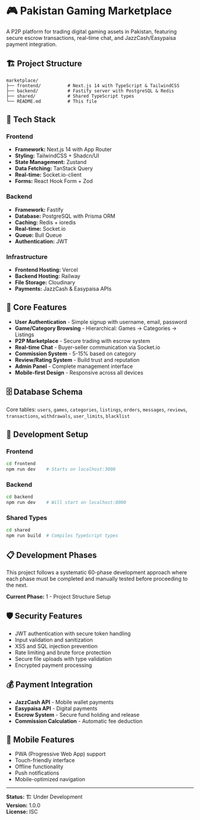 # 🎮 Pakistan Gaming Marketplace

A P2P platform for trading digital gaming assets in Pakistan, featuring secure escrow transactions, real-time chat, and JazzCash/Easypaisa payment integration.

## 🏗️ Project Structure

```
marketplace/
├── frontend/          # Next.js 14 with TypeScript & TailwindCSS
├── backend/           # Fastify server with PostgreSQL & Redis
├── shared/            # Shared TypeScript types
└── README.md          # This file
```

## 🚀 Tech Stack

### Frontend
- **Framework:** Next.js 14 with App Router
- **Styling:** TailwindCSS + Shadcn/UI
- **State Management:** Zustand
- **Data Fetching:** TanStack Query
- **Real-time:** Socket.io-client
- **Forms:** React Hook Form + Zod

### Backend
- **Framework:** Fastify
- **Database:** PostgreSQL with Prisma ORM
- **Caching:** Redis + ioredis
- **Real-time:** Socket.io
- **Queue:** Bull Queue
- **Authentication:** JWT

### Infrastructure
- **Frontend Hosting:** Vercel
- **Backend Hosting:** Railway
- **File Storage:** Cloudinary
- **Payments:** JazzCash & Easypaisa APIs

## 🎯 Core Features

- **User Authentication** - Simple signup with username, email, password
- **Game/Category Browsing** - Hierarchical: Games → Categories → Listings
- **P2P Marketplace** - Secure trading with escrow system
- **Real-time Chat** - Buyer-seller communication via Socket.io
- **Commission System** - 5-15% based on category
- **Review/Rating System** - Build trust and reputation
- **Admin Panel** - Complete management interface
- **Mobile-first Design** - Responsive across all devices

## 🗄️ Database Schema

Core tables: `users`, `games`, `categories`, `listings`, `orders`, `messages`, `reviews`, `transactions`, `withdrawals`, `user_limits`, `blacklist`

## 🔧 Development Setup

### Frontend
```bash
cd frontend
npm run dev    # Starts on localhost:3000
```

### Backend
```bash
cd backend
npm run dev    # Will start on localhost:8000
```

### Shared Types
```bash
cd shared
npm run build  # Compiles TypeScript types
```

## 📋 Development Phases

This project follows a systematic 60-phase development approach where each phase must be completed and manually tested before proceeding to the next.

**Current Phase:** 1 - Project Structure Setup

## 🛡️ Security Features

- JWT authentication with secure token handling
- Input validation and sanitization
- XSS and SQL injection prevention
- Rate limiting and brute force protection
- Secure file uploads with type validation
- Encrypted payment processing

## 💰 Payment Integration

- **JazzCash API** - Mobile wallet payments
- **Easypaisa API** - Digital payments
- **Escrow System** - Secure fund holding and release
- **Commission Calculation** - Automatic fee deduction

## 📱 Mobile Features

- PWA (Progressive Web App) support
- Touch-friendly interface
- Offline functionality
- Push notifications
- Mobile-optimized navigation

---

**Status:** 🏗️ Under Development  
**Version:** 1.0.0  
**License:** ISC